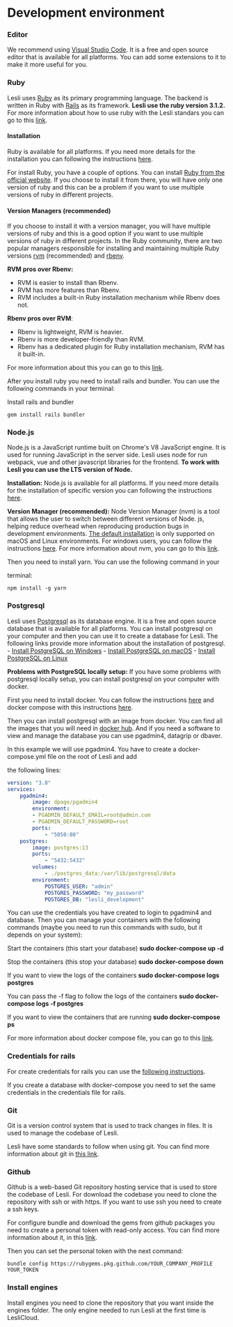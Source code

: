 # Development environment


### Editor
We recommend using [Visual Studio Code](https://code.visualstudio.com/). It is a free and open source editor that is available for all platforms. You can add some extensions to it to make it more useful for you.


### Ruby
Lesli uses [Ruby](https://www.ruby-lang.org/) as its primary programming language. The backend is written in Ruby with [Rails](https://rubyonrails.org/) as its framework. **Lesli use the ruby version 3.1.2.** For more information about how to use ruby with the Lesli standars you can go to this [link](https://github.com/leitfaden/cloud_development/tree/master/documentation/rails).


#### Installation
Ruby is available for all platforms. If you need more details for the installation you can following the instructions [here](https://www.ruby-lang.org/en/documentation/quickstart/).  

For install Ruby, you have a couple of options. You can install [Ruby from the official website](https://www.ruby-lang.org/en/). If you choose to install it from there, you will have only one version of ruby and this can be a problem if you want to use multiple versions of ruby in different projects.  


#### Version Managers (recommended)
If you choose to install it with a version manager, you will have multiple versions of ruby and this is a good option if you want to use multiple versions of ruby in different projects.
In the Ruby community, there are two popular managers responsible for installing and maintaining multiple Ruby versions [rvm](https://rvm.io/) (recommended) and [rbenv](https://rbenv.io/).  


__RVM pros over Rbenv:__

* RVM is easier to install than Rbenv.
* RVM has more features than Rbenv.
* RVM includes a built-in Ruby installation mechanism while Rbenv does not.


__Rbenv pros over RVM__:

* Rbenv is lightweight, RVM is heavier.
* Rbenv is more developer-friendly than RVM.
* Rbenv has a dedicated plugin for Ruby installation mechanism, RVM has it built-in.


For more information about this you can go to this [link](https://hixonrails.com/ruby-on-rails-tutorials/ruby-environment-management/).

After you install ruby you need to install rails and bundler. You can use the following commands in your terminal:

Install rails and bundler

```shell
gem install rails bundler
```


### Node.js
Node.js is a JavaScript runtime built on Chrome's V8 JavaScript engine. It is used for running JavaScript in the server side. Lesli uses node for run webpack, vue and other javascript libraries for the frontend. **To work with Lesli you can use the LTS version of Node.**

__Installation:__
Node.js is available for all platforms. If you need more details for the installation of specific version you can following the instructions [here](https://nodejs.org/en/).

__Version Manager (recommended):__
Node Version Manager (nvm) is a tool that allows the user to switch between different versions of Node. js, helping reduce overhead when reproducing production bugs in development environments. [The default installation](https://github.com/nvm-sh/nvm) is only supported on macOS and Linux environments. For windows users, you can follow the instructions [here](https://content.breatheco.de/es/how-to/nvm-install-windows).
For more information about nvm, you can go to this [link](https://github.com/nvm-sh/nvm).

Then you need to install yarn. You can use the following command in your 

terminal:

```shell
npm install -g yarn
```


### Postgresql
Lesli uses [Postgresql](https://www.postgresql.org/) as its database engine. It is a free and open source database that is available for all platforms. You can install postgresql on your computer and then you can use it to create a database for Lesli. The following links provide more information about the installation of postgresql.
    - [Install PostgreSQL on Windows](https://www.postgresqltutorial.com/postgresql-getting-started/install-postgresql/)
    - [Install PostgreSQL on macOS](https://www.postgresqltutorial.com/postgresql-getting-started/install-postgresql-macos/)
    - [Install PostgreSQL on Linux](https://www.postgresqltutorial.com/postgresql-getting-started/install-postgresql-linux/)


__Problems with PostgreSQL locally setup:__
If you have some problems with postgresql locally setup, you can install postgresql on your computer with docker.

First you need to install docker. You can follow the instructions [here](https://www.docker.com/community-edition/) and docker compose with this instructions [here](https://docs.docker.com/compose/install/).

Then you can install postgresql with an image from docker. You can find all the images that you will need in [docker hub](https://hub.docker.com/r/postgres/). And if you need a software to view and manage the database you can use pgadmin4, datagrip or dbaver. 

In this example we will use pgadmin4.
You have to create a docker-compose.yml file on the root of Lesli and add 

the following lines:

```yaml
version: "3.8"
services:
    pgadmin4:
        image: dpage/pgadmin4
        environment:
        - PGADMIN_DEFAULT_EMAIL=root@admin.com
        - PGADMIN_DEFAULT_PASSWORD=root
        ports:
            - "5050:80"
    postgres:
        image: postgres:13
        ports:
            - "5432:5432"
        volumes:
            - ./postgres_data:/var/lib/postgresql/data
        environment:
            POSTGRES_USER: "admin"
            POSTGRES_PASSWORD: "my_password"
            POSTGRES_DB: "lesli_development"
```

You can use the credentials you have created to login to pgadmin4 and database. Then you can manage your containers with the following commands (maybe you need to run this commands with sudo, but it depends on your system):

Start the containers (this start your database)
<strong>sudo docker-compose up -d</strong>

Stop the containers (this stop your database)
<strong>sudo docker-compose down</strong>

If you want to view the logs of the containers
<strong>sudo docker-compose logs postgres</strong>

You can pass the -f flag to follow the logs of the containers
<strong>sudo docker-compose logs -f postgres</strong>

If you want to view the containers that are running
<strong>sudo docker-compose ps</strong>
<br/>

For more information about docker compose file, you can go to this [link](https://docs.docker.com/compose/overview/).

### Credentials for rails
For create credentials for rails you can use the [following instructions](https://github.com/leitfaden/cloud_development/blob/master/documentation/rails/110-credentials.md).

If you create a database with docker-compose you need to set the same credentials in the credentials file for rails.


### Git
Git is a version control system that is used to track changes in files. It is used to manage the codebase of Lesli.

Lesli have some standards to follow when using git. You can find more information about git in [this link](https://github.com/leitfaden/cloud_development/tree/master/documentation/git).


### Github
Github is a web-based Git repository hosting service that is used to store the codebase of Lesli. For download the codebase you need to clone the repository with ssh or with https. If you want to use ssh you need to 
create a ssh keys.

For configure bundle and download the gems from github packages you need to create a personal token with read-only access. You can find more information about it, in this [link](https://help.github.com/en/github/authenticating-to-github/creating-a-personal-access-token-for-the-command-line).

Then you can set the personal token with the next command:

```shell
bundle config https://rubygems.pkg.github.com/YOUR_COMPANY_PROFILE YOUR_TOKEN
```


### Install engines
Install engines you need to clone the repository that you want inside the engines folder. The only engine needed to run Lesli at the first time is LesliCloud.

